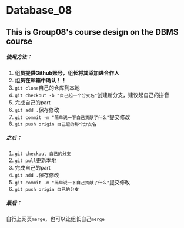 # Database_08
This is Group08's course design on the DBMS course
---

##### 使用方法：
1. **组员提供Github账号，组长将其添加进合作人**
2. **组员在邮箱中确认！！**
3. `git clone`自己的仓库到本地
4. `git checkout -b "自己起一个分支名"`创建新分支，建议起自己的拼音
5. 完成自己的part
6. `git add .`保存修改
7. `git commit -m "简单说一下自己贡献了什么"`提交修改
8. `git push origin 自己起的那个分支名`

##### 之后：
1. `git checkout 自己的分支`
2. `git pull`更新本地
3. 完成自己的part
4. `git add .`保存修改
5. `git commit -m "简单说一下自己贡献了什么"`提交修改
6. `git push origin 自己的分支`

##### 最后：
自行上网页`merge`，也可以让组长自己`merge`